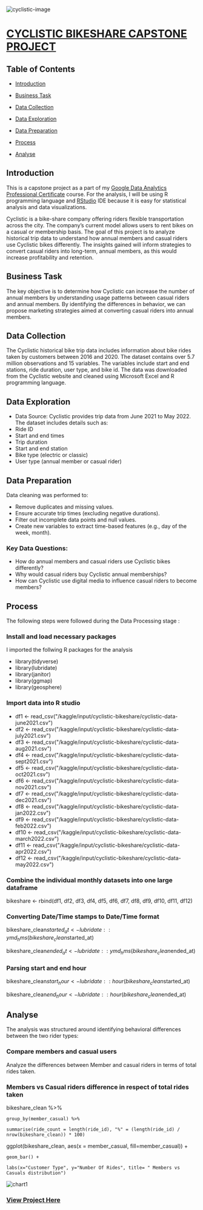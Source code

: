 ![cyclistic-image](https://github.com/user-attachments/assets/48f559e5-3e92-4605-8aed-bcaa8d4100b8)

# [CYCLISTIC BIKESHARE CAPSTONE PROJECT](#cyclistic-bikeshare-capstone-project)

## Table of Contents
- [Introduction](#introduction)

- [Business Task](#business-task)

- [Data Collection](#data-collection)

- [Data Exploration](#data-exploration)

- [Data Preparation](#data-preparation)

- [Process](#process)

- [Analyse](#analyse)


## Introduction

This is a capstone project as a part of my [Google Data Analytics Professional Certificate](https://www.coursera.org/professional-certificates/google-data-analytics) course.
For the analysis, I will be using R programming language and [RStudio](www.rstudio.com) IDE because it is easy for statistical analysis and data visualizations.

Cyclistic is a bike-share company offering riders flexible transportation across the city. The company’s current model allows users to rent bikes on a casual or membership basis. The goal of this project is to analyze historical trip data to understand how annual members and casual riders use Cyclistic bikes differently. The insights gained will inform strategies to convert casual riders into long-term, annual members, as this would increase profitability and retention.

## Business Task
The key objective is to determine how Cyclistic can increase the number of annual members by understanding usage patterns between casual riders and annual members. By identifying the differences in behavior, we can propose marketing strategies aimed at converting casual riders into annual members.

## Data Collection
The Cyclistic historical bike trip data includes information about bike rides taken by customers between 2016 and 2020. The dataset contains over 5.7 million observations and 15 variables. The variables include start and end stations, ride duration, user type, and bike id. The data was downloaded from the Cyclistic website and cleaned using Microsoft Excel and R programming language.

## Data Exploration
- Data Source: Cyclistic provides trip data from June 2021 to May 2022. The dataset includes details such as:
- Ride ID
- Start and end times
- Trip duration
- Start and end station
- Bike type (electric or classic)
- User type (annual member or casual rider)
  
## Data Preparation 
Data cleaning was performed to:
- Remove duplicates and missing values.
- Ensure accurate trip times (excluding negative durations).
- Filter out incomplete data points and null values.
- Create new variables to extract time-based features (e.g., day of the week, month).
  
### Key Data Questions:
- How do annual members and casual riders use Cyclistic bikes differently?
-  Why would casual riders buy Cyclistic annual memberships?
- How can Cyclistic use digital media to influence casual riders to become members?

## Process
The following steps were followed during the Data Processing stage :

### Install and load necessary packages
I imported the follwing R packages for the analysis
- library(tidyverse)
- library(lubridate)
- library(janitor)
- library(ggmap)
- library(geosphere)

### Import data into R studio
- df1 <- read_csv("/kaggle/input/cyclistic-bikeshare/cyclistic-data-june2021.csv")
- df2 <- read_csv("/kaggle/input/cyclistic-bikeshare/cyclistic-data-july2021.csv")
- df3 <- read_csv("/kaggle/input/cyclistic-bikeshare/cyclistic-data-aug2021.csv")
- df4 <- read_csv("/kaggle/input/cyclistic-bikeshare/cyclistic-data-sept2021.csv")
- df5 <- read_csv("/kaggle/input/cyclistic-bikeshare/cyclistic-data-oct2021.csv")
- df6 <- read_csv("/kaggle/input/cyclistic-bikeshare/cyclistic-data-nov2021.csv")
- df7 <- read_csv("/kaggle/input/cyclistic-bikeshare/cyclistic-data-dec2021.csv")
- df8 <- read_csv("/kaggle/input/cyclistic-bikeshare/cyclistic-data-jan2022.csv")
- df9 <- read_csv("/kaggle/input/cyclistic-bikeshare/cyclistic-data-feb2022.csv")
- df10 <- read_csv("/kaggle/input/cyclistic-bikeshare/cyclistic-data-march2022.csv")
- df11 <- read_csv("/kaggle/input/cyclistic-bikeshare/cyclistic-data-apr2022.csv")
- df12 <- read_csv("/kaggle/input/cyclistic-bikeshare/cyclistic-data-may2022.csv")

### Combine the individual monthly datasets into one large dataframe
bikeshare <- rbind(df1, df2, df3, df4, df5, df6, df7, df8, df9, df10, df11, df12)

### Converting Date/Time stamps to Date/Time format
bikeshare_clean$started_at <- lubridate::ymd_hms(bikeshare_clean$started_at)

bikeshare_clean$ended_at <- lubridate::ymd_hms(bikeshare_clean$ended_at)

### Parsing start and end hour
bikeshare_clean$start_hour <- lubridate::hour(bikeshare_clean$started_at)

bikeshare_clean$end_hour <- lubridate::hour(bikeshare_clean$ended_at)

## Analyse
The analysis was structured around identifying behavioral differences between the two rider types:

### Compare members and casual users
Analyze the differences between Member and casual riders in terms of total rides taken.

### Members vs Casual riders difference in respect of total rides taken
bikeshare_clean %>% 

    group_by(member_casual) %>% 
    
    summarise(ride_count = length(ride_id), "%" = (length(ride_id) / nrow(bikeshare_clean)) * 100)

ggplot(bikeshare_clean, aes(x = member_casual, fill=member_casual)) +

    geom_bar() +
    
    labs(x="Customer Type", y="Number Of Rides", title= " Members vs Casuals distribution")

![chart1](https://github.com/user-attachments/assets/441fbd0f-fe0a-418b-bdcb-9c25b1466d7d)


    






### [View Project Here](https://www.kaggle.com/code/adebayoadebanjo/my-google-cyclistic-capstone)

